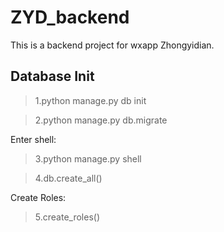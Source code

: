 # ZYD_backend
This is a backend project for wxapp Zhongyidian.

## Database Init

> 1.python manage.py db init

> 2.python manage.py db.migrate

Enter shell:

> 3.python manage.py shell

> 4.db.create_all()

Create Roles:

> 5.create_roles()